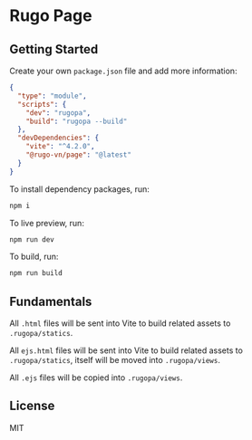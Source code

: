 # Rugo Page

## Getting Started

Create your own `package.json` file and add more information:

```json
{
  "type": "module",
  "scripts": {
    "dev": "rugopa",
    "build": "rugopa --build"
  },
  "devDependencies": {
    "vite": "^4.2.0",
    "@rugo-vn/page": "@latest"
  }
}
```

To install dependency packages, run:

```bash
npm i
```

To live preview, run:

```bash
npm run dev
```

To build, run:

```bash
npm run build
```

## Fundamentals

All `.html` files will be sent into Vite to build related assets to `.rugopa/statics`.

All `ejs.html` files will be sent into Vite to build related assets to `.rugopa/statics`, itself will be moved into `.rugopa/views`.

All `.ejs` files will be copied into `.rugopa/views`.

## License

MIT
